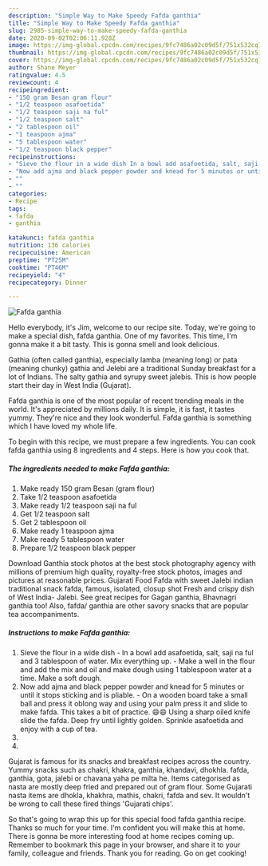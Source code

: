 ```yaml
---
description: "Simple Way to Make Speedy Fafda ganthia"
title: "Simple Way to Make Speedy Fafda ganthia"
slug: 2985-simple-way-to-make-speedy-fafda-ganthia
date: 2020-09-02T02:06:11.928Z
image: https://img-global.cpcdn.com/recipes/9fc7486a02c09d5f/751x532cq70/fafda-ganthia-recipe-main-photo.jpg
thumbnail: https://img-global.cpcdn.com/recipes/9fc7486a02c09d5f/751x532cq70/fafda-ganthia-recipe-main-photo.jpg
cover: https://img-global.cpcdn.com/recipes/9fc7486a02c09d5f/751x532cq70/fafda-ganthia-recipe-main-photo.jpg
author: Shane Meyer
ratingvalue: 4.5
reviewcount: 4
recipeingredient:
- "150 gram Besan gram flour"
- "1/2 teaspoon asafoetida"
- "1/2 teaspoon saji na ful"
- "1/2 teaspoon salt"
- "2 tablespoon oil"
- "1 teaspoon ajma"
- "5 tablespoon water"
- "1/2 teaspoon black pepper"
recipeinstructions:
- "Sieve the flour in a wide dish In a bowl add asafoetida, salt, saji na ful and 3 tablespoon of water. Mix everything up.  Make a well in the flour and add the mix and oil and make dough using 1 tablespoon water at a time. Make a soft dough."
- "Now add ajma and black pepper powder and knead for 5 minutes or until it stops sticking and is pliable.  On a wooden board take a small ball and press it oblong way and using your palm press it and slide to make fafda. This takes a bit of practice. 😄😄 Using a sharp oiled knife slide the fafda. Deep fry until lightly golden. Sprinkle asafoetida and enjoy with a cup of tea."
- ""
- ""
categories:
- Recipe
tags:
- fafda
- ganthia

katakunci: fafda ganthia 
nutrition: 136 calories
recipecuisine: American
preptime: "PT25M"
cooktime: "PT46M"
recipeyield: "4"
recipecategory: Dinner

---
```



![Fafda ganthia](https://img-global.cpcdn.com/recipes/9fc7486a02c09d5f/751x532cq70/fafda-ganthia-recipe-main-photo.jpg)

Hello everybody, it's Jim, welcome to our recipe site. Today, we're going to make a special dish, fafda ganthia. One of my favorites. This time, I'm gonna make it a bit tasty. This is gonna smell and look delicious.

Gathia (often called ganthia), especially lamba (meaning long) or pata (meaning chunky) gathia and Jelebi are a traditional Sunday breakfast for a lot of Indians. The salty gathia and syrupy sweet jalebis. This is how people start their day in West India (Gujarat).

Fafda ganthia is one of the most popular of recent trending meals in the world. It's appreciated by millions daily. It is simple, it is fast, it tastes yummy. They're nice and they look wonderful. Fafda ganthia is something which I have loved my whole life.


To begin with this recipe, we must prepare a few ingredients. You can cook fafda ganthia using 8 ingredients and 4 steps. Here is how you cook that.

<!--inarticleads1-->

##### The ingredients needed to make Fafda ganthia:

1. Make ready 150 gram Besan (gram flour)
1. Take 1/2 teaspoon asafoetida
1. Make ready 1/2 teaspoon saji na ful
1. Get 1/2 teaspoon salt
1. Get 2 tablespoon oil
1. Make ready 1 teaspoon ajma
1. Make ready 5 tablespoon water
1. Prepare 1/2 teaspoon black pepper


Download Ganthia stock photos at the best stock photography agency with millions of premium high quality, royalty-free stock photos, images and pictures at reasonable prices. Gujarati Food Fafda with sweet Jalebi indian traditional snack fafda, famous, isolated, closup shot Fresh and crispy dish of West India- Jalebi. See great recipes for Gagan ganthia, Bhavnagri ganthia too! Also, fafda/ ganthia are other savory snacks that are popular tea accompaniments. 

<!--inarticleads2-->

##### Instructions to make Fafda ganthia:

1. Sieve the flour in a wide dish - In a bowl add asafoetida, salt, saji na ful and 3 tablespoon of water. Mix everything up.  - Make a well in the flour and add the mix and oil and make dough using 1 tablespoon water at a time. Make a soft dough.
1. Now add ajma and black pepper powder and knead for 5 minutes or until it stops sticking and is pliable.  - On a wooden board take a small ball and press it oblong way and using your palm press it and slide to make fafda. This takes a bit of practice. 😄😄 Using a sharp oiled knife slide the fafda. Deep fry until lightly golden. Sprinkle asafoetida and enjoy with a cup of tea.
1. 
1. 


Gujarat is famous for its snacks and breakfast recipes across the country. Yummy snacks such as chakri, khakra, ganthia, khandavi, dhokhla. fafda, ganthia, gota, jalebi or chavana yaha pe milta he. Items categorised as nasta are mostly deep fried and prepared out of gram flour. Some Gujarati nasta items are dhokla, khakhra, mathis, chakri, fafda and sev. It wouldn&#39;t be wrong to call these fired things &#39;Gujarati chips&#39;. 

So that's going to wrap this up for this special food fafda ganthia recipe. Thanks so much for your time. I'm confident you will make this at home. There is gonna be more interesting food at home recipes coming up. Remember to bookmark this page in your browser, and share it to your family, colleague and friends. Thank you for reading. Go on get cooking!
